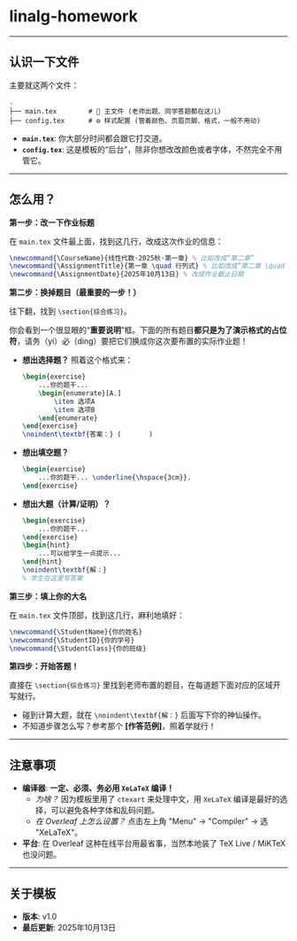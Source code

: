# linalg-homework

---

## 认识一下文件

主要就这两个文件：

```
.
├── main.tex        # 📄 主文件 (老师出题、同学答题都在这儿)
├── config.tex      # ⚙️ 样式配置 (管着颜色、页眉页脚、格式，一般不用动)
```

-   **`main.tex`**: 你大部分时间都会跟它打交道。
-   **`config.tex`**: 这是模板的“后台”，除非你想改改颜色或者字体，不然完全不用管它。

---

## 怎么用？

**第一步：改一下作业标题**

在 `main.tex` 文件最上面，找到这几行，改成这次作业的信息：

```latex
\newcommand{\CourseName}{线性代数·2025秋·第一章} % 比如改成“第二章”
\newcommand{\AssignmentTitle}{第一章 \quad 行列式} % 比如改成“第二章 \quad 矩阵”
\newcommand{\AssignmentDate}{2025年10月13日} % 改成作业截止日期
```

**第二步：换掉题目（最重要的一步！）**

往下翻，找到 `\section{综合练习}`。

你会看到一个很显眼的“**重要说明**”框。下面的所有题目**都只是为了演示格式的占位符**，请务（yi）必（ding）要把它们换成你这次要布置的实际作业题！

-   **想出选择题？** 照着这个格式来：
    ```latex
    \begin{exercise}
        ...你的题干...
        \begin{enumerate}[A.]
            \item 选项A
            \item 选项B
        \end{enumerate}
    \end{exercise}
    \noindent\textbf{答案：} (       )
    ```
-   **想出填空题？**
    ```latex
    \begin{exercise}
        ...你的题干... \underline{\hspace{3cm}}.
    \end{exercise}
    ```
-   **想出大题（计算/证明）？**
    ```latex
    \begin{exercise}
        ...你的题干...
    \end{exercise}
    \begin{hint}
        ...可以给学生一点提示...
    \end{hint}
    \noindent\textbf{解：}
    % 学生在这里写答案
    ```

**第三步：填上你的大名**

在 `main.tex` 文件顶部，找到这几行，麻利地填好：

```latex
\newcommand{\StudentName}{你的姓名}
\newcommand{\StudentID}{你的学号}
\newcommand{\StudentClass}{你的班级}
```

**第四步：开始答题！**

直接在 `\section{综合练习}` 里找到老师布置的题目，在每道题下面对应的区域开写就行。

-   碰到计算大题，就在 `\noindent\textbf{解：}` 后面写下你的神仙操作。
-   不知道步骤怎么写？参考那个 **[作答范例]**，照着学就行！

---

## 注意事项

-   **编译器**: **一定、必须、务必用 `XeLaTeX` 编译！**
    -   *为啥？* 因为模板里用了 `ctexart` 来处理中文，用 `XeLaTeX` 编译是最好的选择，可以避免各种字体和乱码问题。
    -   *在 Overleaf 上怎么设置？* 点击左上角 "Menu" -> "Compiler" -> 选 "XeLaTeX"。
-   **平台**: 在 Overleaf 这种在线平台用最省事，当然本地装了 TeX Live / MiKTeX 也没问题。

---

## 关于模板

-   **版本**: v1.0
-   **最后更新**: 2025年10月13日

